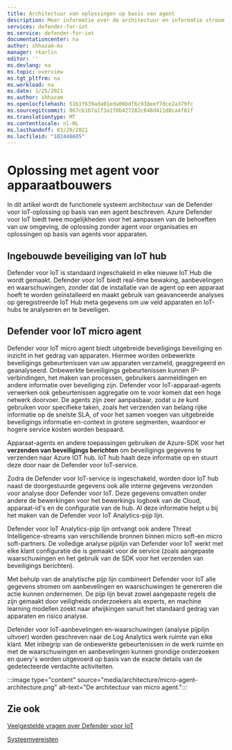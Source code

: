 ```yaml
---
title: Architectuur van oplossingen op basis van agent
description: Meer informatie over de architectuur en informatie stroom van Azure Defender voor IoT-agents.
services: defender-for-iot
ms.service: defender-for-iot
documentationcenter: na
author: shhazam-ms
manager: rkarlin
editor: ''
ms.devlang: na
ms.topic: overview
ms.tgt_pltfrm: na
ms.workload: na
ms.date: 1/25/2021
ms.author: shhazam
ms.openlocfilehash: 51b1f639ada01eda06bdf6c938eef7dce2a379fc
ms.sourcegitcommit: 867cb1b7a1f3a1f0b427282c648d411d0ca4f81f
ms.translationtype: MT
ms.contentlocale: nl-NL
ms.lasthandoff: 03/20/2021
ms.locfileid: "102448605"
---
```

# <a name="agent-based-solution-for-device-builders"></a>Oplossing met agent voor apparaatbouwers

In dit artikel wordt de functionele systeem architectuur van de Defender voor IoT-oplossing op basis van een agent beschreven. Azure Defender voor IoT biedt twee mogelijkheden voor het aanpassen van de behoeften van uw omgeving, de oplossing zonder agent voor organisaties en oplossingen op basis van agents voor apparaten.

## <a name="iot-hub-built-in-security"></a>Ingebouwde beveiliging van IoT hub

Defender voor IoT is standaard ingeschakeld in elke nieuwe IoT Hub die wordt gemaakt. Defender voor IoT biedt real-time bewaking, aanbevelingen en waarschuwingen, zonder dat de installatie van de agent op een apparaat hoeft te worden geïnstalleerd en maakt gebruik van geavanceerde analyses op geregistreerde IoT Hub meta gegevens om uw veld apparaten en IoT-hubs te analyseren en te beveiligen. 

## <a name="defender-for-iot-micro-agent"></a>Defender voor IoT micro agent 

Defender voor IoT micro agent biedt uitgebreide beveiligings beveiliging en inzicht in het gedrag van apparaten. Hiermee worden onbewerkte beveiligings gebeurtenissen van uw apparaten verzameld, geaggregeerd en geanalyseerd. Onbewerkte beveiligings gebeurtenissen kunnen IP-verbindingen, het maken van processen, gebruikers aanmeldingen en andere informatie over beveiliging zijn. Defender voor IoT-apparaat-agents verwerken ook gebeurtenissen aggregatie om te voor komen dat een hoge netwerk doorvoer. De agents zijn zeer aanpasbaar, zodat u ze kunt gebruiken voor specifieke taken, zoals het verzenden van belang rijke informatie op de snelste SLA, of voor het samen voegen van uitgebreide beveiligings informatie en-context in grotere segmenten, waardoor er hogere service kosten worden bespaard.

Apparaat-agents en andere toepassingen gebruiken de Azure-SDK voor het **verzenden van beveiligings berichten** om beveiligings gegevens te verzenden naar Azure IOT hub. IoT hub haalt deze informatie op en stuurt deze door naar de Defender voor IoT-service.

Zodra de Defender voor IoT-service is ingeschakeld, worden door IoT hub naast de doorgestuurde gegevens ook alle interne gegevens verzonden voor analyse door Defender voor IoT. Deze gegevens omvatten onder andere de bewerkingen voor het bewerkings logboek van de Cloud, apparaat-id's en de configuratie van de hub. Al deze informatie helpt u bij het maken van de Defender voor IoT Analytics-pijp lijn.

Defender voor IoT Analytics-pijp lijn ontvangt ook andere Threat Intelligence-streams van verschillende bronnen binnen micro soft-en micro soft-partners. De volledige analyse pijplijn van Defender voor IoT werkt met elke klant configuratie die is gemaakt voor de service (zoals aangepaste waarschuwingen en het gebruik van de SDK voor het verzenden van beveiligings berichten).

Met behulp van de analytische pijp lijn combineert Defender voor IoT alle gegevens stromen om aanbevelingen en waarschuwingen te genereren die actie kunnen ondernemen. De pijp lijn bevat zowel aangepaste regels die zijn gemaakt door veiligheids onderzoekers als experts, en machine learning modellen zoekt naar afwijkingen vanuit het standaard gedrag van apparaten en risico analyse.

Defender voor IoT-aanbevelingen en-waarschuwingen (analyse pijplijn uitvoer) worden geschreven naar de Log Analytics werk ruimte van elke klant. Met inbegrip van de onbewerkte gebeurtenissen in de werk ruimte en met de waarschuwingen en aanbevelingen kunnen grondige onderzoeken en query's worden uitgevoerd op basis van de exacte details van de gedetecteerde verdachte activiteiten.

:::image type="content" source="media/architecture/micro-agent-architecture.png" alt-text="De architectuur van micro agent.":::

## <a name="see-also"></a>Zie ook

[Veelgestelde vragen over Defender voor IoT](resources-frequently-asked-questions.md)

[Systeemvereisten](quickstart-system-prerequisites.md)
